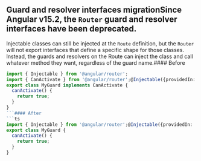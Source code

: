 ## Guard and resolver interfaces migrationSince Angular v15.2, the `Router` guard and resolver interfaces have been deprecated.
Injectable classes can still be injected at the `Route` definition, but the `Router`
will not export interfaces that define a specific shape for those classes. Instead,
the guards and resolvers on the Route can inject the class and call whatever method
they want, regardless of the guard name.#### Before
```ts
import { Injectable } from '@angular/router';
import { CanActivate } from '@angular/router';@Injectable({providedIn: 'root'})
export class MyGuard implements CanActivate {
  canActivate() {
    return true;
  }
}
```#### After
```ts
import { Injectable } from '@angular/router';@Injectable({providedIn: 'root'})
export class MyGuard {
  canActivate() {
    return true;
  }
}
```
